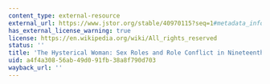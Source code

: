 ```yaml
---
content_type: external-resource
external_url: https://www.jstor.org/stable/40970115?seq=1#metadata_info_tab_contents
has_external_license_warning: true
license: https://en.wikipedia.org/wiki/All_rights_reserved
status: ''
title: 'The Hysterical Woman: Sex Roles and Role Conflict in Nineteenth-Century America'
uid: a4f4a308-56ab-49d0-91fb-38a8f790d703
wayback_url: ''
---
```

